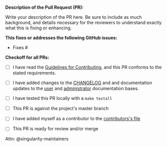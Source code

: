 **Description of the Pull Request (PR):**

Write your description of the PR here. Be sure to include as much background,
and details necessary for the reviewers to understand exactly what this is
fixing or enhancing.


**This fixes or addresses the following GitHub issues:**

- Fixes #


**Checkoff for all PRs:**

- [ ] I have read the [Guidelines for Contributing](https://github.com/sylabs/singularity/blob/master/CONTRIBUTING.md), and this PR conforms to the stated requirements.
- [ ] I have added changes to the [CHANGELOG](https://github.com/sylabs/singularity/blob/development/CHANGELOG.md) and and documentation updates to the [user](https://www.github.com/sylabs/singularity-userdocs) and [administrator](https://www.github.com/sylabs/singularity-admindocs) documentation bases.
- [ ] I have tested this PR locally with a `make testall`
- [ ] This PR is against the project's master branch
- [ ] I have added myself as a contributor to the [contributors's file](https://github.com/sylabs/singularity/blob/master/CONTRIBUTORS.md)
- [ ] This PR is ready for review and/or merge


Attn: @singularity-maintainers
